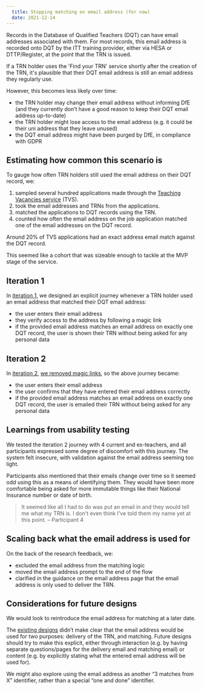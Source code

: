 ```yaml
---
  title: Stopping matching on email address (for now)
  date: 2021-12-14
---
```


Records in the Database of Qualified Teachers (DQT) can have email addresses associated with them. For most records, this email address is recorded onto DQT by the ITT training provider, either via HESA or DTTP/Register, at the point that the TRN is issued.

If a TRN holder uses the 'Find your TRN' service shortly after the creation of the TRN, it's plausible that their DQT email address is still an email address they regularly use.

However, this becomes less likely over time:

* the TRN holder may change their email address without informing DfE (and they currently don’t have a good reason to keep their DQT email address up-to-date)
* the TRN holder might lose access to the email address (e.g. it could be their uni address that they leave unused)
* the DQT email address might have been purged by DfE, in compliance with GDPR

## Estimating how common this scenario is

To gauge how often TRN holders still used the email address on their DQT record, we:

1. sampled several hundred applications made through the [Teaching Vacancies service](https://teaching-vacancies.service.gov.uk/) (TVS).
2. took the email addresses and TRNs from the applications.
3. matched the applications to DQT records using the TRN.
4. counted how often the email address on the job application matched one of the email addresses on the DQT record.

Around 20% of TVS applications had an exact address email match against the DQT record.

This seemed like a cohort that was sizeable enough to tackle at the MVP stage of the service.

## Iteration 1

In [iteration 1](/find-a-lost-trn/initial-design), we designed an explicit journey whenever a TRN holder used an email address that matched their DQT email address:

* the user enters their email address
* they verify access to the address by following a magic link
* if the provided email address matches an email address on exactly one DQT record, the user is shown their TRN without being asked for any personal data

## Iteration 2

 In [iteration 2](/find-a-lost-trn/iteration-2), [we removed magic links](/find-a-lost-trn/iteration-2/#emailing-the-result-instead-of-magic-links), so the above journey became:

* the user enters their email address
* the user confirms that they have entered their email address correctly
* if the provided email address matches an email address on exactly one DQT record, the user is emailed their TRN without being asked for any personal data

## Learnings from usability testing

We tested the iteration 2 journey with 4 current and ex-teachers, and all participants expressed some degree of discomfort with this journey. The system felt insecure, with validation against the email address seeming too light.

Participants also mentioned that their emails change over time so it seemed odd using this as a means of identifying them. They would have been more comfortable being asked for more immutable things like their National Insurance number or date of birth.

> It seemed like all I had to do was put an email in and they would tell me what my TRN is. I don’t even think I’ve told them my name yet at this point.
> – Participant 4

## Scaling back what the email address is used for

On the back of the research feedback, we:

* excluded the email address from the matching logic
* moved the email address prompt to the end of the flow
* clarified in the guidance on the email address page that the email address is only used to deliver the TRN.

## Considerations for future designs

We would look to reintroduce the email address for matching at a later date.

The [existing designs](/find-a-lost-trn/iteration-2/#your-email-address) didn’t make clear that the email address would be used for two purposes: delivery of the TRN, and matching. Future designs should try to make this explicit, either through interaction (e.g. by having separate questions/pages for the delivery email and matching email) or content (e.g. by explicitly stating what the entered email address will be used for).

We might also explore using the email address as another “3 matches from X” identifier, rather than a special “one and done” identifier.
